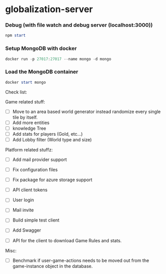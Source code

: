 # globalization-server

### Debug (with file watch and debug server (localhost:3000))
```PowerShell 
npm start
```

### Setup MongoDB with docker

```PowerShell 
docker run -p 27017:27017 --name mongo -d mongo
```

### Load the MongoDB container
```PowerShell 
docker start mongo
```

Check list:

Game related stuff:
- [ ] Move to an area based world generator instead randomize every single tile by itself.
- [ ] Add more entities
- [ ] knowledge Tree
- [ ] Add stats for players (Gold, etc...)
- [ ] Add Lobby filter (World type and size)

Platform related stuffz:
- [ ] Add mail provider support 
- [ ] Fix configuration files
- [ ] Fix package for azure storage support
- [ ] API client tokens
- [ ] User login
- [ ] Mail invite
- [ ] Build simple test client
- [ ] Add Swagger
- [ ] API for the client to download Game Rules and stats.


Misc:
- [ ] Benchmark if user-game-actions needs to be moved out from the game-instance object in the database.